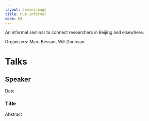 ```yaml
---
layout: seminarpage
title: Hub informal
code: HI
---
```


An informal seminar to connect researchers in Beijing and elsewhere.

Organizers: Marc Besson, Will Donovan

# Talks

## Speaker

Date

### Title

Abstract
